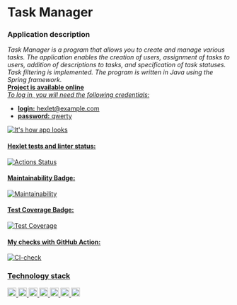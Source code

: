 # Task Manager
### Application description
*Task Manager is a program that allows you to create and manage various tasks.
The application enables the creation of users, assignment of tasks to users, addition of descriptions to tasks,
and specification of task statuses. Task filtering is implemented. The program is written in Java using the
Spring framework.*\
<a href="https://java-project-99-production-5d2d.up.railway.app/"><u><b>Project is available online</b></a>\
*To log in, you will need the following credentials:*
* **login:** hexlet@example.com
* **password:** qwerty

![It's how app looks](https://github.com/sheveleves/project5-test/blob/main/img/screen.png)
#### Hexlet tests and linter status:
[![Actions Status](https://github.com/sheveleves/java-project-99/actions/workflows/hexlet-check.yml/badge.svg)](https://github.com/sheveleves/java-project-99/actions)
#### Maintainability Badge:
[![Maintainability](https://api.codeclimate.com/v1/badges/4a72898fc9e1157aec87/maintainability)](https://codeclimate.com/github/sheveleves/java-project-99/maintainability)
#### Test Coverage Badge:
[![Test Coverage](https://api.codeclimate.com/v1/badges/4a72898fc9e1157aec87/test_coverage)](https://codeclimate.com/github/sheveleves/java-project-99/test_coverage)
#### My checks with GitHub Action:
[![CI-check](https://github.com/sheveleves/java-project-99/actions/workflows/Cl-check.yml/badge.svg)](https://github.com/sheveleves/java-project-99/actions/workflows/Cl-check.yml)
### Technology stack
<img src="https://img.shields.io/badge/SpringBoot-6DB33F?style=flat-square&logo=Spring&logoColor=white" height="20"> <img
src="https://img.shields.io/badge/Spring_data_jpa-6DB33F?style=for-the-badge&logo=SpringSecurity&logoColor=white" height="20">
<img src="https://img.shields.io/badge/h2%20-database%20-blue" height="20">
<img src="https://img.shields.io/badge/PostgreSQL-4169E1?logo=postgresql&logoColor=fff&style=plastic" alt="PostgreSQL Badge" height="20">
<img src="https://img.shields.io/badge/Docker-2496ED?logo=docker&logoColor=fff&style=plastic" alt="Docker Badge" height="20">
<img src="https://img.shields.io/badge/Sentry-362D59?logo=sentry&logoColor=fff&style=plastic" alt="Sentry Badge" height="20">
<img src="https://img.shields.io/badge/Swagger-85EA2D?logo=swagger&logoColor=000&style=plastic" alt="Swagger Badge" height="20">